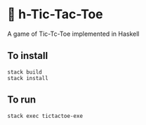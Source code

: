 # 🦄  h-Tic-Tac-Toe
A game of Tic-Tc-Toe implemented in Haskell

## To install
```
stack build
stack install
```

## To run
```
stack exec tictactoe-exe
```
